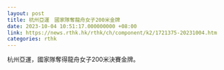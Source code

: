 ```yaml
---
layout: post
title: 杭州亞運　國家隊奪龍舟女子200米金牌
date: 2023-10-04 10:51:17.000000000 +08:00
link: https://news.rthk.hk/rthk/ch/component/k2/1721375-20231004.htm
categories: rthk
---
```


杭州亞運，國家隊奪得龍舟女子200米決賽金牌。

